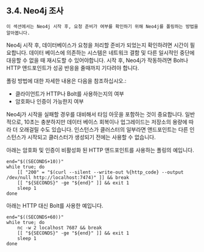 ## 3.4. Neo4j 조사

```
이 섹션에서는 Neo4j 시작 후, 요청 준비가 여부를 확인하기 위해 Neo4j를 폴링하는 방법을 알아봅니다.
```

Neo4j 시작 후, 데이터베이스가 요청을 처리할 준비가 되었는지 확인하려면 시간이 필요합니다. 데이터 베이스에 의존하는 시스템은 네트워크 결함 및 다른 일시적인 중단에 대응할 수 없을 때 재시도할 수 있어야합니다. 시작 후, Neo4j가 작동하려면 Bolt나 HTTP 앤드포인트가 성공 반응을 줄때까지 기다려야 합니다. 

폴링 방법에 대한 자세한 내용은 다음을 참조하십시오.:

+ 클라이언트가 HTTP나 Bolt를 사용하는지의 여부
+ 암호화나 인증이 가능한지 여부

Neo4j가 시작을 실패할 경우를 대비해서 타임 아웃을 포함하는 것이 중요합니다. 일반적으로, 10초는 충분하지만 데이터 베이스 회복이나 업그레이드는 저장소의 용량에 따라 더 오래걸릴 수도 있습니다. 인스턴스가 클러스터의 일부라면 앤드포인트는 다른 인스턴스가 시작되고 클러스터가 생성되기 전에는 사용할 수 없습니다. 

아래는 암호화 및 인증이 비활성화 된 HTTP 앤드포인트를 사용하는 폴링의 예입니다.

```
end="$((SECONDS+10))"
while true; do
    [[ "200" = "$(curl --silent --write-out %{http_code} --output /dev/null http://localhost:7474)" ]] && break
    [[ "${SECONDS}" -ge "${end}" ]] && exit 1
    sleep 1
done
```

아래는 HTTP 대신 Bolt를 사용한 예입니다. 

```
end="$((SECONDS+60))"
while true; do
    nc -w 2 localhost 7687 && break
    [[ "${SECONDS}" -ge "${end}" ]] && exit 1
    sleep 1
done
```
